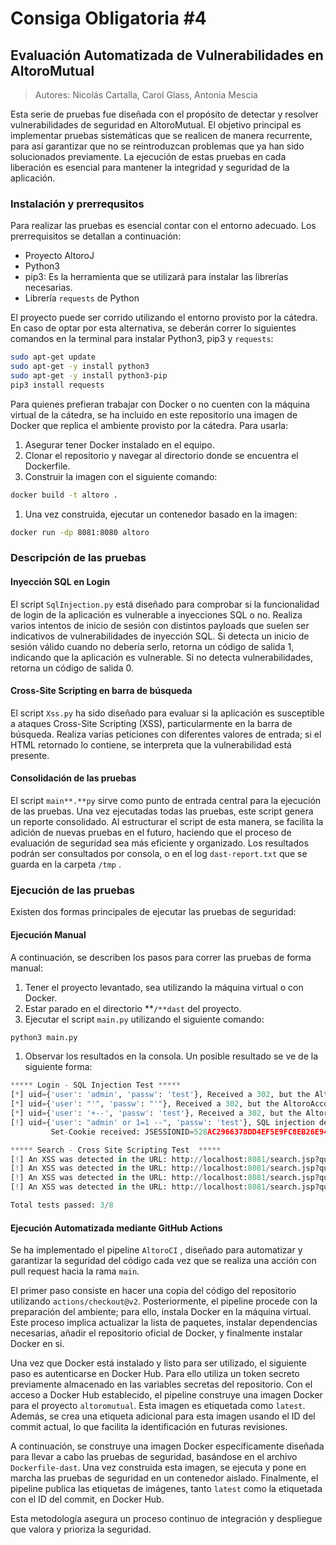 # Consiga Obligatoria #4
## ****Evaluación Automatizada de Vulnerabilidades en AltoroMutual****
> Autores: Nicolás Cartalla, Carol Glass, Antonia Mescia
> 

Esta serie de pruebas fue diseñada con el propósito de detectar y resolver vulnerabilidades de seguridad en AltoroMutual. El objetivo principal es implementar pruebas sistemáticas que se realicen de manera recurrente, para así garantizar que no se reintroduzcan problemas que ya han sido solucionados previamente. La ejecución de estas pruebas en cada liberación es esencial para mantener la integridad y seguridad de la aplicación.

### Instalación y prerrequsitos

Para realizar las pruebas es esencial contar con el entorno adecuado. Los prerrequisitos se detallan a continuación:

- Proyecto AltoroJ
- Python3
- pip3: Es la herramienta que se utilizará para instalar las librerías necesarias.
- Librería `requests` de Python

El proyecto puede ser corrido utilizando el entorno provisto por la cátedra. En caso de optar por esta alternativa, se deberán correr lo siguientes comandos en la terminal para instalar Python3, pip3 y `requests`:

```bash
sudo apt-get update
sudo apt-get -y install python3
sudo apt-get -y install python3-pip
pip3 install requests
```

Para quienes prefieran trabajar con Docker o no cuenten con la máquina virtual de la cátedra, se ha incluido en este repositorio una imagen de Docker que replica el ambiente provisto por la cátedra. Para usarla:

1. Asegurar tener Docker instalado en el equipo.
2. Clonar el repositorio y navegar al directorio donde se encuentra el Dockerfile.
3. Construir la imagen con el siguiente comando:

```bash
docker build -t altoro .
```

1. Una vez construida, ejecutar un contenedor basado en la imagen:

```bash
docker run -dp 8081:8080 altoro
```

### Descripción de las pruebas

#### Inyección SQL en Login

El script `SqlInjection.py` está diseñado para comprobar si la funcionalidad de login de la aplicación es vulnerable a inyecciones SQL o no. Realiza varios intentos de inicio de sesión con distintos payloads que suelen ser indicativos de vulnerabilidades de inyección SQL. Si detecta un inicio de sesión válido cuando no debería serlo, retorna un código de salida 1, indicando que la aplicación es vulnerable. Si no detecta vulnerabilidades, retorna un código de salida 0. 

#### Cross-Site Scripting en barra de búsqueda

El script `Xss.py` ha sido diseñado para evaluar si la aplicación es susceptible a ataques Cross-Site Scripting (XSS), particularmente en la barra de búsqueda. Realiza varias peticiones con diferentes valores de entrada; si el HTML retornado lo contiene, se interpreta que la vulnerabilidad está presente.

#### Consolidación de las pruebas

El script `main**.**py` sirve como punto de entrada central para la ejecución de las pruebas. Una vez ejecutadas todas las pruebas, este script genera un reporte consolidado. Al estructurar el script de esta manera, se facilita la adición de nuevas pruebas en el futuro, haciendo que el proceso de evaluación de seguridad sea más eficiente y organizado. Los resultados podrán ser consultados por consola, o en el log `dast-report.txt` que se guarda en la carpeta `/tmp` .

### **Ejecución de las pruebas**

Existen dos formas principales de ejecutar las pruebas de seguridad:

#### Ejecución Manual

A continuación, se describen los pasos para correr las pruebas de forma manual:

1. Tener el proyecto levantado, sea utilizando la máquina virtual o con Docker.
2. Estar parado en el directorio **`/**dast` del proyecto.
3. Ejecutar el script `main.py` utilizando el siguiente comando:

```python
python3 main.py
```

1. Observar los resultados en la consola. Un posible resultado se ve de la siguiente forma:

```python
***** Login - SQL Injection Test *****
[*] uid={'user': 'admin', 'passw': 'test'}, Received a 302, but the AltoroAccounts cookie was not found.
[*] uid={'user': "'", 'passw': "'"}, Received a 302, but the AltoroAccounts cookie was not found.
[*] uid={'user': '+--', 'passw': 'test'}, Received a 302, but the AltoroAccounts cookie was not found.
[!] uid={'user': "admin' or 1=1 --", 'passw': 'test'}, SQL injection detected in the login.
         Set-Cookie received: JSESSIONID=528AC2966378DD4EF5E9FC8EB26E9484; Path=/; HttpOnly, AltoroAccounts=ODAwMDAwfkNvcnBvcmF0ZX41LjIzOTQ3ODM2MUU3fDgwMDAwMX5DaGVja2luZ345MzgyMC40NHw4MDAwMDJ+U2F2aW5nc34xMDA$

***** Search - Cross Site Scripting Test  *****
[!] An XSS was detected in the URL: http://localhost:8081/search.jsp?query=%3Cscript%3Ealert%28document.cookie%29%3C%2Fscript%3E
[!] An XSS was detected in the URL: http://localhost:8081/search.jsp?query=%3Cscript%3Ealert%28%27xss%27%29%3C%2Fscript%3E
[!] An XSS was detected in the URL: http://localhost:8081/search.jsp?query=%3Cimg%20src%3Dx%20onerror%3Dalert%28%27xss%27%29%3E
[!] An XSS was detected in the URL: http://localhost:8081/search.jsp?query=javascript%3Aalert%28%27xss%27%29

Total tests passed: 3/8
```

#### Ejecución Automatizada mediante GitHub Actions

Se ha implementado el pipeline `AltoroCI` , diseñado para automatizar y garantizar la seguridad del código cada vez que se realiza una acción con pull request hacia la rama `main`. 

El primer paso consiste en hacer una copia del código del repositorio utilizando `actions/checkout@v2`. Posteriormente, el pipeline procede con la preparación del ambiente; para ello, instala Docker en la máquina virtual. Este proceso implica actualizar la lista de paquetes, instalar dependencias necesarias, añadir el repositorio oficial de Docker, y finalmente instalar Docker en si.

Una vez que Docker está instalado y listo para ser utilizado, el siguiente paso es autenticarse en Docker Hub. Para ello utiliza un token secreto previamente almacenado en las variables secretas del repositorio. Con el acceso a Docker Hub establecido, el pipeline construye una imagen Docker para el proyecto `altoromutual`. Esta imagen es etiquetada como `latest`. Además, se crea una etiqueta adicional para esta imagen usando el ID del commit actual, lo que facilita la identificación en futuras revisiones.

A continuación, se construye una imagen Docker específicamente diseñada para llevar a cabo las pruebas de seguridad, basándose en el archivo `Dockerfile-dast`. Una vez construida esta imagen, se ejecuta y pone en marcha las pruebas de seguridad en un contenedor aislado. Finalmente, el pipeline publica las etiquetas de imágenes, tanto `latest` como la etiquetada con el ID del commit, en Docker Hub. 

Esta metodología asegura un proceso continuo de integración y despliegue que valora y prioriza la seguridad.